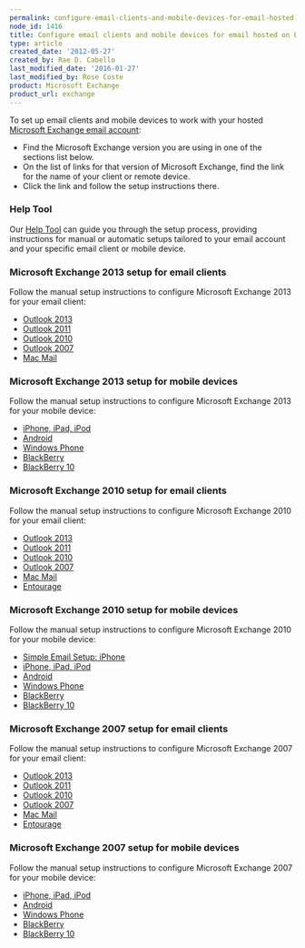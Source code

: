 ```yaml
---
permalink: configure-email-clients-and-mobile-devices-for-email-hosted-on-exchange/
node_id: 1416
title: Configure email clients and mobile devices for email hosted on Exchange
type: article
created_date: '2012-05-27'
created_by: Rae D. Cabello
last_modified_date: '2016-01-27'
last_modified_by: Rose Coste
product: Microsoft Exchange
product_url: exchange
---
```


To set up email clients
and mobile devices to work with your hosted [Microsoft Exchange email
account](http://www.rackspace.com/email-hosting/hosted-exchange/):

- Find the
Microsoft Exchange version you are using in one of the sections list below.
- On the list of links for that version of Microsoft Exchange,
  find the link for the name of your client or remote device.
- Click the link and follow the setup instructions there.

### Help Tool

Our [Help Tool](/how-to/help-tool-for-hosted-email-and-skype-for-business) can guide you through the setup process, providing
instructions for manual or automatic setups tailored to your email
account and your specific email client or mobile device.

### Microsoft Exchange 2013 setup for email clients

Follow the manual setup instructions
to configure Microsoft Exchange 2013
for your email client:

- [Outlook 2013](/how-to/manually-configure-outlook-2013-for-email-hosted-on-exchange-2013)
- [Outlook 2011](/how-to/manually-configure-outlook-2011-for-email-hosted-on-exchange-2013)
- [Outlook 2010](/how-to/manually-configure-outlook-2010-for-email-hosted-on-exchange-2013)
- [Outlook 2007](/how-to/manually-configure-outlook-2007-for-email-hosted-on-exchange-2013)
- [Mac Mail](/how-to/manually-configure-mac-mail-for-email-hosted-on-exchange-2013)

### Microsoft Exchange 2013 setup for mobile devices

Follow the manual setup instructions
to configure Microsoft Exchange 2013
for your mobile device:

- [iPhone, iPad, iPod](/how-to/manually-configure-ios-devices-for-email-hosted-on-exchange-2013)
- [Android](/how-to/manually-configure-android-devices-for-email-hosted-on-exchange-2013)
- [Windows Phone](/how-to/manually-configure-windows-phone-devices-for-email-hosted-on-exchange-2013)
- [BlackBerry](/how-to/manually-configure-blackberry-enterprise-service-bes-for-email-hosted-on-exchange)
- [BlackBerry 10](/how-to/manually-configure-blackberry-10-devices-for-email-hosted-on-exchange-2013)

### Microsoft Exchange 2010 setup for email clients

Follow the manual setup instructions
to configure Microsoft Exchange 2010
for your email client:

- [Outlook 2013](/how-to/manually-configure-blackberry-10-devices-for-email-hosted-on-exchange-2013)
- [Outlook 2011](/how-to/manually-configure-outlook-2011-for-email-hosted-on-exchange-2010)
- [Outlook 2010](/how-to/manually-configure-outlook-2010-for-email-hosted-on-exchange-2010)
- [Outlook 2007](/how-to/manually-configure-outlook-2007-for-email-hosted-on-exchange-2010)
- [Mac Mail](/how-to/manually-configure-mac-mail-for-email-hosted-on-exchange-2010)
- [Entourage](/how-to/manually-configure-entourage-for-email-hosted-on-exchange-2010)

### Microsoft Exchange 2010 setup for mobile devices

Follow the manual setup instructions
to configure Microsoft Exchange 2010
for your mobile device:

- [Simple Email Setup: iPhone](/how-to/use-simple-email-setup-to-configure-ios-devices-for-email-hosted-on-exchange-2010)
- [iPhone, iPad, iPod](/how-to/manually-configure-ios-devices-for-email-hosted-on-exchange-2010)
- [Android](/how-to/manually-configure-android-devices-for-email-hosted-on-exchange-2010)
- [Windows Phone](/how-to/manually-configure-windows-phone-devices-for-email-hosted-on-exchange-2010)
- [BlackBerry](/how-to/manually-configure-blackberry-enterprise-service-bes-for-email-hosted-on-exchange)
- [BlackBerry 10](/how-to/manually-configure-blackberry-10-devices-for-email-hosted-on-exchange-2010)

### Microsoft Exchange 2007 setup for email clients

Follow the manual setup instructions
to configure Microsoft Exchange 2007
for your email client:

- [Outlook 2013](/how-to/manually-configure-outlook-2013-for-email-hosted-on-exchange-2007)
- [Outlook 2011](/how-to/manually-configure-outlook-2011-for-email-hosted-on-exchange-2007)
- [Outlook 2010](/how-to/manually-configure-outlook-2010-for-email-hosted-on-exchange-2007)
- [Outlook 2007](/how-to/manually-configure-outlook-2007-for-email-hosted-on-exchange-2007)
- [Mac Mail](/how-to/manually-configure-mac-mail-for-email-hosted-on-exchange-2007)
- [Entourage](/how-to/manually-configure-entourage-ews-for-email-hosted-on-exchange-2007)

### Microsoft Exchange 2007 setup for mobile devices

Follow the manual setup instructions
to configure Microsoft Exchange 2007
for your mobile device:

- [iPhone, iPad, iPod](/how-to/manually-configure-ios-devices-for-email-hosted-on-exchange-2007)
- [Android](/how-to/manually-configure-android-devices-for-email-hosted-on-exchange-2007)
- [Windows Phone](/how-to/manually-configure-windows-phone-devices-for-email-hosted-on-exchange-2007)
- [BlackBerry](/how-to/manually-configure-blackberry-enterprise-service-bes-for-email-hosted-on-exchange)
- [BlackBerry 10](/how-to/manually-configure-blackberry-10-devices-for-email-hosted-on-exchange-2007)
